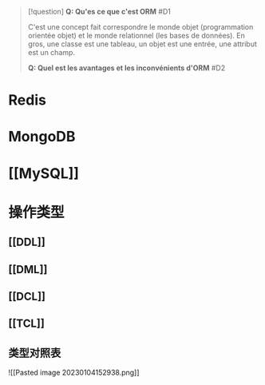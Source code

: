 
> [!question] 
> **Q: Qu'es ce que c'est ORM** #D1 
> 
> C'est une concept fait correspondre le monde objet (programmation orientée objet) et le monde relationnel (les bases de données). En gros, une classe est une tableau, un objet est une entrée, une attribut est un champ.
> 
> **Q: Quel est les avantages et les inconvénients d'ORM** #D2  

# Redis

# MongoDB

# [[MySQL]]


# 操作类型

## [[DDL]]

## [[DML]]

## [[DCL]]

## [[TCL]]

## 类型对照表

![[Pasted image 20230104152938.png]]

